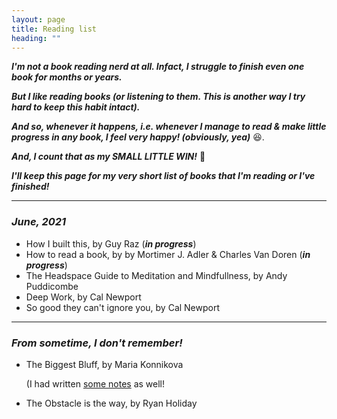 ```yaml
---
layout: page
title: Reading list
heading: ""
---
```


***I'm not a book reading nerd at all. Infact, I struggle to finish even one book for months or years.***

***But I like reading books (or listening to them. This is another way I try hard to keep this habit intact).***

***And so, whenever it happens, i.e. whenever I manage to read & make little progress in any book, I feel very happy! (obviously, yea)*** 😆.

***And, I count that as my SMALL LITTLE WIN!*** 🥳

***I'll keep this page for my very short list of books that I'm reading or I've finished!***

---

### *June, 2021*

- How I built this, by Guy Raz (***in progress***)
- How to read a book, by by Mortimer J. Adler & Charles Van Doren (***in progress***)
- The Headspace Guide to Meditation and Mindfullness, by Andy Puddicombe
- Deep Work, by Cal Newport
- So good they can't ignore you, by Cal Newport


---

### *From sometime, I don't remember!*

- The Biggest Bluff, by Maria Konnikova
  
  (I had written [some notes](https://www.psaggu.com/writing/2020/07/04/book-notes.html) as well!

- The Obstacle is the way, by Ryan Holiday
